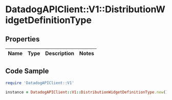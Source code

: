 # DatadogAPIClient::V1::DistributionWidgetDefinitionType

## Properties

Name | Type | Description | Notes
------------ | ------------- | ------------- | -------------

## Code Sample

```ruby
require 'DatadogAPIClient::V1'

instance = DatadogAPIClient::V1::DistributionWidgetDefinitionType.new()
```



